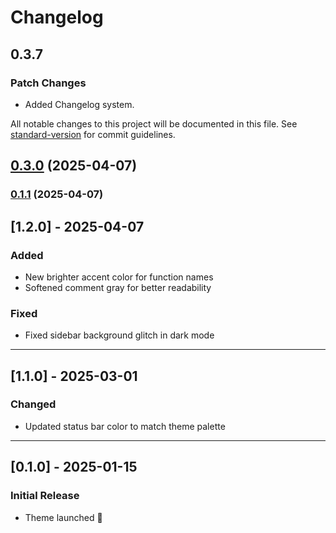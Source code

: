 # Changelog

## 0.3.7

### Patch Changes

- Added Changelog system.

All notable changes to this project will be documented in this file. See [standard-version](https://github.com/conventional-changelog/standard-version) for commit guidelines.

## [0.3.0](https://github.com/devendew/eyecooler/compare/v0.2.0...v0.3.0) (2025-04-07)

### [0.1.1](https://github.com/devendew/eyecooler/compare/v0.1.0...v0.1.1) (2025-04-07)

## [1.2.0] - 2025-04-07

### Added

- New brighter accent color for function names
- Softened comment gray for better readability

### Fixed

- Fixed sidebar background glitch in dark mode

---

## [1.1.0] - 2025-03-01

### Changed

- Updated status bar color to match theme palette

---

## [0.1.0] - 2025-01-15

### Initial Release

- Theme launched 🎉
